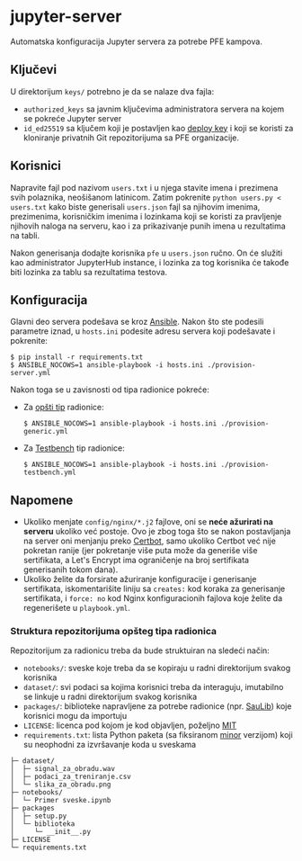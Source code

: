 # jupyter-server
Automatska konfiguracija Jupyter servera za potrebe PFE kampova.

## Ključevi
U direktorijum `keys/` potrebno je da se nalaze dva fajla:

- `authorized_keys` sa javnim ključevima administratora servera na kojem se pokreće Jupyter server
- `id_ed25519` sa ključem koji je postavljen kao [deploy key](https://docs.github.com/en/developers/overview/managing-deploy-keys#deploy-keys) i koji se koristi za kloniranje privatnih Git repozitorijuma sa PFE organizacije.

## Korisnici
Napravite fajl pod nazivom `users.txt` i u njega stavite imena i prezimena svih polaznika, neošišanom latinicom. Zatim pokrenite `python users.py < users.txt` kako biste generisali `users.json` fajl sa njihovim imenima, prezimenima, korisničkim imenima i lozinkama koji se koristi za pravljenje njihovih naloga na serveru, kao i za prikazivanje punih imena u rezultatima na tabli.

Nakon generisanja dodajte korisnika `pfe` u `users.json` ručno. On će služiti kao administrator JupyterHub instance, i lozinka za tog korisnika će takođe biti lozinka za tablu sa rezultatima testova.

## Konfiguracija
Glavni deo servera podešava se kroz [Ansible](https://www.ansible.com/). Nakon što ste podesili parametre iznad, u `hosts.ini` podesite adresu servera koji podešavate i pokrenite:
```console
$ pip install -r requirements.txt
$ ANSIBLE_NOCOWS=1 ansible-playbook -i hosts.ini ./provision-server.yml
```

Nakon toga se u zavisnosti od tipa radionice pokreće:

- Za [opšti tip](#struktura-repozitorijuma-opšteg-tipa-radionica) radionice:
    ```console
    $ ANSIBLE_NOCOWS=1 ansible-playbook -i hosts.ini ./provision-generic.yml
    ```

- Za [Testbench](https://github.com/pfe-rs/jupyter-testbench) tip radionice:
    ```console
    $ ANSIBLE_NOCOWS=1 ansible-playbook -i hosts.ini ./provision-testbench.yml
    ```

## Napomene
- Ukoliko menjate `config/nginx/*.j2` fajlove, oni se **neće ažurirati na serveru** ukoliko već postoje. Ovo je zbog toga što se nakon postavljanja na server oni menjanju preko [Certbot](https://certbot.eff.org/), samo ukoliko Certbot već nije pokretan ranije (jer pokretanje više puta može da generiše više sertifikata, a Let's Encrypt ima ograničenje na broj sertifikata generisanih tokom dana).
- Ukoliko želite da forsirate ažuriranje konfiguracije i generisanje sertifikata, iskomentarišite liniju sa `creates:` kod koraka za generisanje sertifikata, i `force: no` kod Nginx konfiguracionih fajlova koje želite da regenerišete u `playbook.yml`.

### Struktura repozitorijuma opšteg tipa radionica

Repozitorijum za radionicu treba da bude struktuiran na sledeći način:
- `notebooks/`: sveske koje treba da se kopiraju u radni direktorijum svakog korisnika
- `dataset/`: svi podaci sa kojima korisnici treba da interaguju, imutabilno se linkuje u radni direktorijum svakog korisnika
- `packages/`: biblioteke napravljene za potrebe radionice (npr. [SauLib](https://github.com/pfe-rs/sau-radionica/tree/master/SauLib)) koje korisnici mogu da importuju
- `LICENSE`: licenca pod kojom je kod objavljen, poželjno [MIT](https://mit-license.org/)
- `requirements.txt`: lista Python paketa (sa fiksiranom [minor](https://semver.org/#summary) verzijom) koji su neophodni za izvršavanje koda u sveskama

```
├─ dataset/
│  ├─ signal_za_obradu.wav
│  ├─ podaci_za_treniranje.csv
│  └─ slika_za_obradu.png
├─ notebooks/
│  └─ Primer sveske.ipynb
├─ packages
│  ├─ setup.py
│  └─ biblioteka
│     └─ __init__.py
├─ LICENSE
└─ requirements.txt
```
